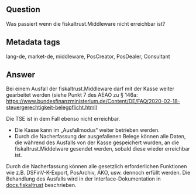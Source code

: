 ## Question

Was passiert wenn die fiskaltrust.Middleware nicht erreichbar ist?

## Metadata tags

lang-de, market-de, middleware, PosCreator, PosDealer, Consultant

## Answer

Bei einem Ausfall der fiskaltrust.Middleware darf mit der Kasse weiter gearbeitet werden (siehe Punkt 7 des AEAO zu § 146a: https://www.bundesfinanzministerium.de/Content/DE/FAQ/2020-02-18-steuergerechtigkeit-belegpflicht.html)

Die TSE ist in dem Fall ebenso nicht erreichbar.

- Die Kasse kann im „Ausfallmodus“ weiter betrieben werden.
- Durch die Nacherfassung der ausgefallenen Belege können alle Daten, die während des Ausfalls von der Kasse gespeichert wurden, an die fiskaltrust.Middelware gesendet werden, sobald diese wieder erreichbar ist. 

Durch die Nacherfassung können alle gesetzlich erforderlichen Funktionen wie z.B. DSFinV-K-Export, PosArchiv, AKO, usw. dennoch erfüllt werden.
Die Behandlung des Ausfalls wird in der Interface-Dokumentation in [docs.fiskaltrust](https://docs.fiskaltrust.cloud/doc/interface-doc/doc/general/cash-register-integration/cash-register-integration.html#workflow---failure-of-communication-or-failure-of-the-fiskaltrustmiddleware-timeout) beschrieben.

